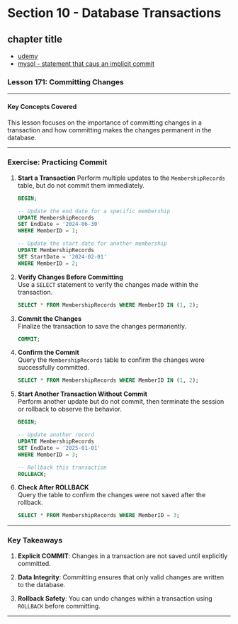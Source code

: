 # Section 10 - Database Transactions

## chapter title

- [udemy](https://www.udemy.com/course/sql-the-complete-developers-guide-mysql-postgresql/learn/lecture/29453012#overview)
- [mysql - statement that caus an implicit commit](https://dev.mysql.com/doc/refman/8.0/en/implicit-commit.html)

### Lesson 171: Committing Changes

---

#### **Key Concepts Covered**

This lesson focuses on the importance of committing changes in a transaction and how committing makes the changes permanent in the database.

---

### **Exercise: Practicing Commit**

1. **Start a Transaction**
   Perform multiple updates to the `MembershipRecords` table, but do not commit them immediately.

   ```sql
   BEGIN;

   -- Update the end date for a specific membership
   UPDATE MembershipRecords
   SET EndDate = '2024-06-30'
   WHERE MemberID = 1;

   -- Update the start date for another membership
   UPDATE MembershipRecords
   SET StartDate = '2024-02-01'
   WHERE MemberID = 2;
   ```

2. **Verify Changes Before Committing**  
   Use a `SELECT` statement to verify the changes made within the transaction.

   ```sql
   SELECT * FROM MembershipRecords WHERE MemberID IN (1, 2);
   ```

3. **Commit the Changes**  
   Finalize the transaction to save the changes permanently.

   ```sql
   COMMIT;
   ```

4. **Confirm the Commit**  
   Query the `MembershipRecords` table to confirm the changes were successfully committed.

   ```sql
   SELECT * FROM MembershipRecords WHERE MemberID IN (1, 2);
   ```

5. **Start Another Transaction Without Commit**  
   Perform another update but do not commit, then terminate the session or rollback to observe the behavior.

   ```sql
   BEGIN;

   -- Update another record
   UPDATE MembershipRecords
   SET EndDate = '2025-01-01'
   WHERE MemberID = 3;

   -- Rollback this transaction
   ROLLBACK;
   ```

6. **Check After ROLLBACK**  
   Query the table to confirm the changes were not saved after the rollback.

   ```sql
   SELECT * FROM MembershipRecords WHERE MemberID = 3;
   ```

---

### **Key Takeaways**

1. **Explicit COMMIT**:
   Changes in a transaction are not saved until explicitly committed.

2. **Data Integrity**:
   Committing ensures that only valid changes are written to the database.

3. **Rollback Safety**:
   You can undo changes within a transaction using `ROLLBACK` before committing.

---
